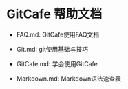 # GitCafe 帮助文档

* FAQ.md: GitCafe使用FAQ文档

* Git.md: git使用基础与技巧

* GitCafe.md: 学会使用GitCafe

* Markdown.md: Markdown语法速查表